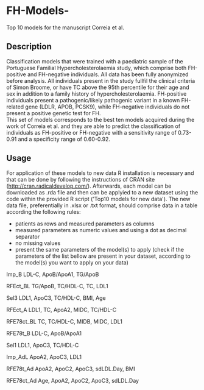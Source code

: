 # FH-Models-
Top 10 models for the manuscript Correia et al.

## Description
Classification models that were trained with a paediatric sample of the Portuguese Familial Hypercholesterolaemia study, which comprise both FH-positive and FH-negative individuals. All data has been fully anonymized before analysis. All individuals present in the study fullfil the clinical criteria of Simon Broome, or have TC above the 95th percentile for their age and sex in addition to a family history of hypercholesterolaemia. FH-positive individuals present a pathogenic/likely pathogenic variant in a known FH-related gene (LDLR, APOB, PCSK9), while FH-negative individuals do not present a positive genetic test for FH.  
This set of models corresponds to the best ten models acquired during the work of Correia et al. and they are able to predict the classification of individuals as FH-positive or FH-negative with a sensitivity range of 0.73-0.91 and a specificity range of 0.60-0.92.

## Usage
For application of these models to new data R installation is necessary and that can be done by following the instructions of CRAN site (http://cran.radicaldevelop.com/). Afterwards, each model can be downloaded as .rda file and then can be applyied to a new dataset using the code within the provided R script ('Top10 models for new data'). The new data file, preferentially in .xlsx or .txt format, should comprise data in a table according the following rules: 
 - patients as rows and measured parameters as columns
 - measured parameters as numeric values and using a dot as decimal separator
 - no missing values 
 - present the same parameters of the model(s) to apply (check if the parameters of the list bellow are present in your dataset, according to the model(s) you want to apply on your data)

Imp_B
LDL-C, ApoB/ApoA1, TG/ApoB	

RFEct_BL
TG/ApoB, TC/HDL-C, TC, LDL1	

Sel3
LDL1, ApoC3, TC/HDL-C, BMI, Age	

RFEct_A
LDL1, TC, ApoA2, MIDC, TC/HDL-C	

RFE78ct_BL
TC, TC/HDL-C, MIDB, MIDC, LDL1	

RFE78t_B
LDL-C, ApoB/ApoA1	

Sel1
LDL1, ApoC3, TC/HDL-C	

Imp_AdL
ApoA2, ApoC3, LDL1	

RFE78t_Ad
ApoA2, ApoC2, ApoC3, sdLDL.Day, BMI

RFE78ct_Ad
Age, ApoA2, ApoC2, ApoC3, sdLDL.Day
